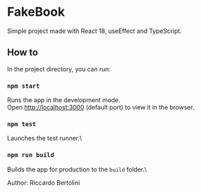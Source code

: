 # FakeBook

Simple project made with React 18, useEffect and TypeScript.

## How to

In the project directory, you can run:

### `npm start`

Runs the app in the development mode.\
Open [http://localhost:3000](http://localhost:3000) (default port) to view it in the browser.

### `npm test`

Launches the test runner.\

### `npm run build`

Builds the app for production to the `build` folder.\

Author: Riccardo Bertolini